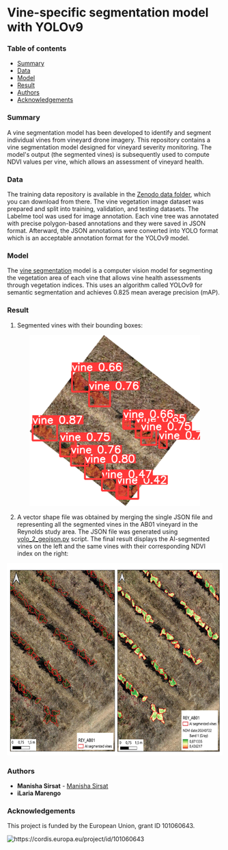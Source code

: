 # Vine-specific segmentation model with YOLOv9

### Table of contents

* [Summary](#summary)
* [Data](#data)
* [Model](#model)
* [Result](#result)
* [Authors](#authors)
* [Acknowledgements](#acknowledgements)

### Summary

A vine segmentation model has been developed to identify and segment individual vines from vineyard drone imagery. This repository contains a vine segmentation model designed for vineyard severity monitoring. The model's output (the segmented vines) is subsequently used to compute NDVI values per vine, which allows an assessment of vineyard health.


### Data
The training data repository is available in the [Zenodo data folder](https://zenodo.org/...), which you can download from there. The vine vegetation image dataset was prepared and split into training, validation, and testing datasets. The Labelme tool was used for image annotation. Each vine tree was annotated with precise polygon-based annotations and they were saved in JSON format. Afterward, the JSON annotations were converted into YOLO format which is an acceptable annotation format for the YOLOv9 model.


### Model

The [vine segmentation](https://github.com/ICAERUS-EU/AI4Leafhopper/vine_segmentation/model/best.pt) model is a computer vision model for segmenting the vegetation area of each vine that allows vine health assessments through vegetation indices. This uses an algorithm called YOLOv9 for semantic segmentation and achieves 0.825 mean average precision (mAP).


### Result

1. Segmented vines with their bounding boxes:  

<p align="center">
  <img src="https://github.com/ICAERUS-EU/AI4Leafhopper/blob/main/vine_segmentation/images/crop_20240528_code_reyAB01_154.png" width="400" height="400">
</p>

2. A vector shape file was obtained by merging the single JSON file and representing all the segmented vines in the AB01 vineyard in the Reynolds study area. The JSON file was generated using [yolo_2_geojson.py](https://github.com/ICAERUS-EU/AI4Leafhopper/blob/main/vine_segmentation/yolo_2_geojson.py) script. The final result displays the AI-segmented vines on the left and the same vines with their corresponding NDVI index on the right:

<p align="center">
  <img src="https://github.com/ICAERUS-EU/AI4Leafhopper/blob/main/vine_segmentation/images/17_results_NDVI_segmentation.jpg" width="650" height="450">
</p>


### Authors
* **Manisha Sirsat** - [Manisha Sirsat](https://github.com/manishasirsat)
* **iLaria Marengo**


### Acknowledgements
This project is funded by the European Union, grant ID 101060643.


<img src="https://rea.ec.europa.eu/sites/default/files/styles/oe_theme_medium_no_crop/public/2021-04/EN-Funded%20by%20the%20EU-POS.jpg" alt="https://cordis.europa.eu/project/id/101060643" width="200"/>
